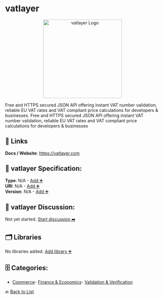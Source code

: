 # vatlayer
<p align="center">
    <img width="256" src="https://raw.githubusercontent.com/apis-list/apis-list/main/apis/vatlayer/logo_256x256.png" alt="vatlayer Logo"/>
</p>
Free and HTTPS secured JSON API offering instant VAT number validation, reliable EU VAT rates and VAT compliant price calculations for developers & businesses.  Free and HTTPS secured JSON API offering instant VAT number validation, reliable EU VAT rates and VAT compliant price calculations for developers & businesses

##  🔗 Links
**Docs / Website**: https://vatlayer.com

## 🧬 vatlayer Specification:
**Type**: N/A - [Add ➕](https://github.com/apis-list/apis-list/edit/main/apis.yaml#L23637)  
**URI**: N/A - [Add ➕](https://github.com/apis-list/apis-list/edit/main/apis.yaml#L23637)  
**Version**: N/A - [Add ➕](https://github.com/apis-list/apis-list/edit/main/apis.yaml#L23637)

## 💬 vatlayer Discussion:
Not yet started. [Start discussion ➡️](https://github.com/apis-list/apis-list/discussions/new)

## 🗂️ Libraries

No libraries added. [Add library ➕](https://github.com/apis-list/apis-list/edit/main/apis.yaml#L23637)    


## 🗄️ Categories:
- [Commerce](https://github.com/apis-list/apis-list#commerce-)- [Finance & Economics](https://github.com/apis-list/apis-list#finance--economics-)- [Validation & Verification](https://github.com/apis-list/apis-list#validation--verification-)

🔙  [Back to List](https://github.com/apis-list/apis-list)
